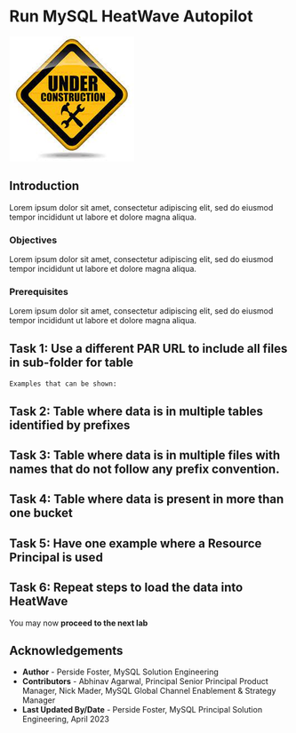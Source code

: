 # Run MySQL HeatWave Autopilot

![INTRO](./images/underconstruction.jpg " ")

## Introduction

Lorem ipsum dolor sit amet, consectetur adipiscing elit, sed do eiusmod tempor incididunt ut labore et dolore magna aliqua.

### Objectives

Lorem ipsum dolor sit amet, consectetur adipiscing elit, sed do eiusmod tempor incididunt ut labore et dolore magna aliqua.

### Prerequisites

Lorem ipsum dolor sit amet, consectetur adipiscing elit, sed do eiusmod tempor incididunt ut labore et dolore magna aliqua.

## Task 1: Use a different PAR URL to include all files in sub-folder for table 

    Examples that can be shown:

## Task 2: Table where data is in multiple tables identified by prefixes

## Task 3: Table where data is in multiple files with names that do not follow any prefix convention.

## Task 4: Table where data is present in more than one bucket

## Task 5: Have one example where a Resource Principal is used

## Task 6: Repeat steps to load the data into HeatWave

You may now **proceed to the next lab**

## Acknowledgements

- **Author** - Perside Foster, MySQL Solution Engineering
- **Contributors** - Abhinav Agarwal, Principal Senior Principal Product Manager, Nick Mader, MySQL Global Channel Enablement & Strategy Manager
- **Last Updated By/Date** - Perside Foster, MySQL Principal Solution Engineering, April 2023
